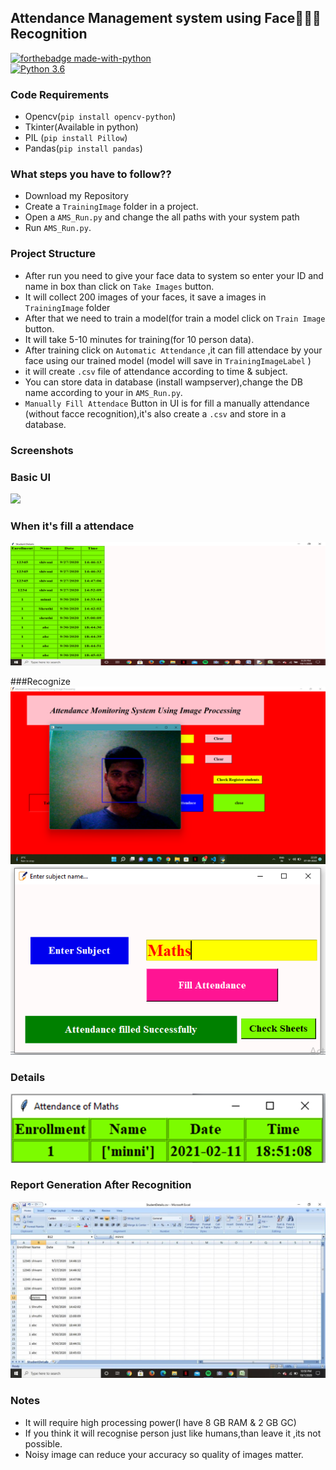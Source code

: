 ##  Attendance Management system using Face👦🏻👧 Recognition 

[![forthebadge made-with-python](http://ForTheBadge.com/images/badges/made-with-python.svg)](https://www.python.org/)                 
[![Python 3.6](https://img.shields.io/badge/python-3.6-blue.svg)](https://www.python.org/downloads/release/python-360/)   


### Code Requirements
- Opencv(`pip install opencv-python`)
- Tkinter(Available in python)
- PIL (`pip install Pillow`)
- Pandas(`pip install pandas`)

### What steps you have to follow??
- Download my Repository 
- Create a `TrainingImage` folder in a project.
- Open a `AMS_Run.py` and change the all paths with your system path
- Run `AMS_Run.py`.

### Project Structure

- After run you need to give your face data to system so enter your ID and name in box than click on `Take Images` button.
- It will collect 200 images of your faces, it save a images in `TrainingImage` folder
- After that we need to train a model(for train a model click on `Train Image` button.
- It will take 5-10 minutes for training(for 10 person data).
- After training click on `Automatic Attendance` ,it can fill attendace by your face using our trained model (model will save in `TrainingImageLabel` )
- it will create `.csv` file of attendance according to time & subject.
- You can store data in database (install wampserver),change the DB name according to your in `AMS_Run.py`.
- `Manually Fill Attendace` Button in UI is for fill a manually attendance (without facce recognition),it's also create a `.csv` and store in a database.

### Screenshots

### Basic UI
<img src="https://github.com/Spidy20/Attendace_management_system/blob/master/Screenshot%20(43).png">

### When it's fill a attendace
<img src="https://github.com/msaishravani/Attendance-Monitoring-System-Using-Image-Processing/blob/master/manual.png">






###Recognize
<img src="https://github.com/saivamshi2311/-Online-Attendance-Management-System-using-Face-Recognition-Techniques/blob/main/report.png">
<img src="https://github.com/msaishravani/Attendance-Monitoring-System-Using-Image-Processing/blob/master/subject.png">

### Details
<img src="https://github.com/msaishravani/Attendance-Monitoring-System-Using-Image-Processing/blob/master/details.png">

### Report Generation After Recognition
<img src="https://github.com/msaishravani/Attendance-Monitoring-System-Using-Image-Processing/blob/master/report.jpg">


### Notes
- It will require high processing power(I have 8 GB RAM & 2 GB GC)
- If you think it will recognise person just like humans,than leave it ,its not possible.
- Noisy image can reduce your accuracy so quality of images matter.

